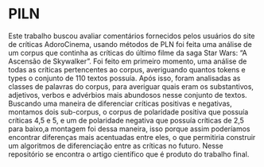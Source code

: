 # PILN

Este trabalho buscou avaliar comentários fornecidos pelos usuários do site de críticas AdoroCinema, usando métodos de PLN foi feita uma análise de um corpus que continha as críticas do último filme da saga Star Wars: “A Ascensão de Skywalker”. Foi feito em primeiro momento, uma análise de todas as críticas pertencentes ao corpus, averiguando quantos tokens e types o conjunto de 110 textos possuía. Após isso, foram analisadas as classes de palavras do corpus, para averiguar quais eram os substantivos, adjetivos, verbos e advérbios mais abundosos nesse conjunto de textos. Buscando uma maneira de diferenciar críticas positivas e negativas, montamos dois sub-corpus, o corpus de polaridade positiva que possuía críticas 4,5 e 5, e um de polaridade negativa que possuía críticas de 2,5 para baixo,a montagem foi dessa maneira, isso porque assim poderíamos encontrar diferenças mais acentuadas entre eles, o que permitiria construir um algoritmos de diferenciação entre as críticas no futuro.
Nesse repositório se encontra o artigo científico que é produto do trabalho final.
